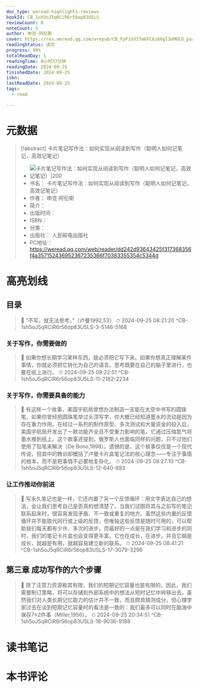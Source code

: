 ```yaml
---
doc_type: weread-highlights-reviews
bookId: CB_1sh5oJ5qRCiR6r56op83U5LS
reviewCount: 0
noteCount: 5
author: 申克·阿伦斯
cover: https://res.weread.qq.com/wrepub/CB_FpF1VV1Tm6FC6i66gl3oMGCO_parsecover
readingStatus: 读完
progress: 99%
totalReadDay: 1
readingTime: 0小时37分钟
readingDate: 2024-09-25
finishedDate: 2024-09-25
isbn: 
lastReadDate: 2024-09-25
tags:
  - read

---
```

# 元数据
> [!abstract] 卡片笔记写作法：如何实现从阅读到写作（聪明人如何记笔记，高效记笔记）
> - ![ 卡片笔记写作法：如何实现从阅读到写作（聪明人如何记笔记，高效记笔记）|200](https://res.weread.qq.com/wrepub/CB_FpF1VV1Tm6FC6i66gl3oMGCO_parsecover)
> - 书名： 卡片笔记写作法：如何实现从阅读到写作（聪明人如何记笔记，高效记笔记）
> - 作者： 申克·阿伦斯
> - 简介： 
> - 出版时间： 
> - ISBN： 
> - 分类： 
> - 出版社： 人民邮电出版社
> - PC地址：https://weread.qq.com/web/reader/dd242d93643425f317368356f4a357152436952367235366f70383355354c5344d

# 高亮划线

## 目录

> 📌 “不写，就无法思考。”（卢曼1992,53） 
> ⏱ 2024-09-25 08:21:20 ^CB-1sh5oJ5qRCiR6r56op83U5LS-3-5146-5168

### 关于写作，你需要做的

> 📌 如果你想长期学习某样东西，就必须把它写下来。如果你想真正理解某件事情，你就必须把它转化为自己的语言。思考既要在自己的脑子里进行，也要在纸上进行。 
> ⏱ 2024-09-25 08:22:51 ^CB-1sh5oJ5qRCiR6r56op83U5LS-11-2162-2234

### 关于写作，你需要具备的能力

> 📌 有这样一个故事，美国宇航局曾想办法制造一支能在太空中书写的圆珠笔。如果你曾经把圆珠笔举过头顶写字，你大概已经知道墨水的流动是因为存在重力作用。在经过一系列的制作原型、多次测试和大量资金的投入后，美国宇航局开发出了一款功能齐全且不受重力影响的笔，它通过压缩氮气将墨水推到纸上。这个故事还提到，俄罗斯人也面临同样的问题，只不过他们使用了铅笔来解决（De Bono,1998）。遗憾的是，这个故事仅仅是一个现代传说，但其中的教训却概括了卢曼卡片盒笔记法的核心理念——专注于事情的根本，而不是把事情不必要地复杂化。 
> ⏱ 2024-09-25 08:27:10 ^CB-1sh5oJ5qRCiR6r56op83U5LS-12-640-893

### 让工作推动你前进

> 📌 写永久笔记也是一样，它还内置了另一个反馈循环：用文字表达自己的想法，会让我们思考自己是否真的想清楚了。当我们试图将其与之前写的笔记联系起来时，很容易发现矛盾、不一致或重复的地方。虽然这些内置的反馈循环并不能取代同行或上级的反馈，但唯独这些反馈是随时可用的，可以帮助我们每天都有少许、多次的进步。而最好的一点是在我们学习和进步的同时，我们的笔记卡片盒也会变得更丰富。它也在成长，在进步。并且它越是成长，就越是有用，就越容易建立新的联系。 
> ⏱ 2024-09-25 08:41:21 ^CB-1sh5oJ5qRCiR6r56op83U5LS-17-3079-3296

## 第三章 成功写作的六个步骤

> 📌 除了注意力资源极其有限，我们的短期记忆容量也是有限的。因此，我们需要制订策略，将可以存储到外部系统中的想法从短时记忆中转移出去。虽然我们对人类长期记忆能力的估计并不一致，而且颇具猜测成分，但心理学家过去在谈到短期记忆容量时的看法是一致的：我们最多可以同时在脑海中保存7±2件事（Miller,1956）。 
> ⏱ 2024-09-25 20:34:51 ^CB-1sh5oJ5qRCiR6r56op83U5LS-18-9036-9188

# 读书笔记

# 本书评论

